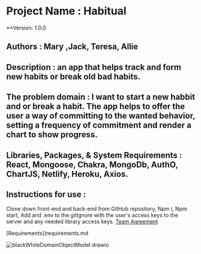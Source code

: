 # Project Name : Habitual

**Version: 1.0.0

## Authors : Mary ,Jack, Teresa, Allie

## Description : an app that helps track and form new habits or break old bad habits.

## The problem domain : I want to start a new habbit and or break a habit. The app helps to offer the user a way of committing to the wanted behavior, setting a frequency of commitment and render a chart to show progress. 

## Libraries, Packages, & System Requirements : React, Mongoose, Chakra, MongoDb, AuthO, ChartJS, Netlify, Heroku, Axios.

## Instructions for use : 

Clone down front-end and back-end from GitHub repository,
Npm i, Npm start,
Add and .env to the gitIgnore with the user's access keys to the server and any needed library access keys.
[Team Agreement](TEAMAGREEMENT.md)

[Requirements](requirements.md

![blackWhiteDomainObjectModel drawio](https://user-images.githubusercontent.com/93843463/185671222-46ff9718-5ea3-42a5-89a6-4472965e3167.png)
